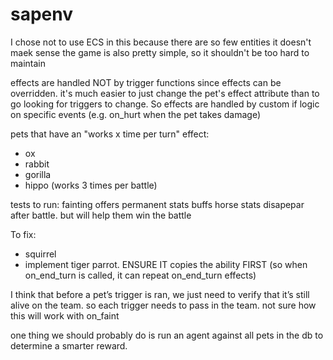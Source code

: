 # sapenv

I chose not to use ECS in this because there are so few entities it doesn't maek sense
the game is also pretty simple, so it shouldn't be too hard to maintain


effects are handled NOT by trigger functions since effects can be overridden. it's much easier to just change the pet's effect attribute than to go looking for triggers to change.
So effects are handled by custom if logic on specific events (e.g. on_hurt when the pet takes damage)


pets that have an "works x time per turn" effect:
- ox
- rabbit
- gorilla
- hippo (works 3 times per battle)


tests to run:
fainting offers permanent stats buffs
horse stats disapepar after battle. but will help them win the battle

To fix:
- squirrel
- implement tiger
parrot. ENSURE IT copies the ability FIRST (so when on_end_turn is called, it can repeat on_end_turn effects)


I think that before a pet’s trigger is ran, we just need to verify that it’s still alive on the team. so each trigger needs to pass in the team. not sure how this will work with on_faint

one thing we should probably do is run an agent against all pets in the db to determine a smarter reward.